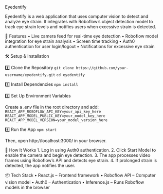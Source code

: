 Eyedentify

Eyedentify is a web application that uses computer vision to detect and analyze eye strain. It integrates with Roboflow’s object detection model to track eye strain levels and notifies users when excessive strain is detected.

🚀 Features
	•	Live camera feed for real-time eye detection
	•	Roboflow model integration for eye strain analysis
	•	Screen time tracking
	•	Auth0 authentication for user login/logout
	•	Notifications for excessive eye strain

🛠 Setup & Installation

1️⃣ Clone the Repository
```git clone https://github.com/your-username/eyedentify.git```
```cd eyedentify```

2️⃣ Install Dependencies
```npm install```

3️⃣ Set Up Environment Variables

Create a .env file in the root directory and add:
```REACT_APP_ROBOFLOW_API_KEY=your_api_key_here```
```REACT_APP_MODEL_PUBLIC_KEY=your_model_key_here```
```REACT_APP_MODEL_VERSION=your_model_version_here```

4️⃣ Run the App
```npm start```

Then, open http://localhost:3000/ in your browser.

🔧 How It Works
	1.	Log in using Auth0 authentication.
	2.	Click Start Model to enable the camera and begin eye detection.
	3.	The app processes video frames using Roboflow’s API and detects eye strain.
	4.	If prolonged strain is detected, the app notifies the user.

📦 Tech Stack
	•	React.js – Frontend framework
	•	Roboflow API – Computer vision model
	•	Auth0 – Authentication
	•	Inference.js – Runs Roboflow models in the browser
